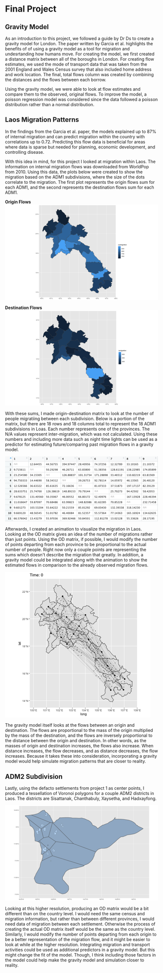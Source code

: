 # Final Project

## Gravity Model
As an introduction to this project, we followed a guide by Dr Ds to create a gravity model for London. 
The paper written by Garcia et al. highlights the benefits of of using a gravity model as a tool for migration and undesrtanding how humans move.
For creating the model, we first created a distance matrix between all of the boroughs in London.
For creating flow estimates, we used the mode of transport data that was taken from the 2001 England and Wales Census survey that also included home address and work location.
The final, total flows column was created by combining the distances and the flows between each borrow.

Using the gravity model, we were able to look at flow estimates and compare them to the observed, original flows. 
To improve the model, a poisson regression model was considered since the data followed a poisson distribution rather than a normal distribution.


## Laos Migration Patterns
In the findings from the Garcia et al. paper, the models explained up to 87% of internal migration and can predict migration within the country with correlations up to 0.72.
Predicting this flow data is beneficial for areas where data is sparse but needed for planning, economic development, and controlling disease.

With this idea in mind, for this project I looked at migration within Laos.
The information on internal migration flows was downloaded from WorldPop from 2010.
Using this data, the plots below were created to show the migration based on the ADM1 subdivisions, where the size of the dots correlate to the migration.
The first plot represents the origin flows sum for each ADM1, and the second represents the destination flows sum for each ADM1.

**Origin Flows**
![](outmigration.png)

**Destination Flows**
![](inmigration.png)

With these sums, I made origin-destination matrix to look at the number of people migratiing between each subdivision. 
Below is a portion of the matrix, but there are 18 rows and 18 columns total to represent the 18 ADM1 subdivisions in Loas.
Each number represents one of the provinces.
The N/A values represent inter-migration, which was not calculated.
Using these numbers and including more data such as night time lights can be used as a predictor for estimating future/comparing past migration flows in a gravity model.

![](odm.png)

Afterwards, I created an animation to visualize the migration in Laos.
Looking at the OD matrix gives an idea of the number of migrations rather than just points.
Using the OD matrix, if possible, I would modify the number of points departing from each province to be proportional to the actual number of people.
Right now only a couple points are representing the sums which doesn't describe the migration that greatly.
In addition, a gravity model could be integrated along with the animation to show the estimated flows in comparison to the already observed migration flows.

![](output.gif)

The gravity model itself looks at the flows between an origin and destination.
The flows are proportional to the mass of the origin multiplied by the mass of the destination, and the flows are inversely proportional to the distance between the origin and destination.
In other words, as the masses of origin and destination increases, the flows also increase.
When distance increases, the flow decreases, and as distance decreases, the flow increases.
Because it takes these into consideration, incorporating a gravity model would help simulate migration patterns that are closer to reality.

## ADM2 Subdivision

Lastly, using the defacto settlements from project 1 as center points, I produced a tessellation of Voronoi polygons for a couple ADM2 districts in Laos.
The districts are Sisattanak, Chanthabuly, Xaysetha, and Hadxayfong.

![](voronoi.png)

Looking at this higher resolution, producing an OD matrix would be a bit different than on the country level.
I would need the same census and migration information, but rather than between different provinces, I would need data of migration between each settlement.
Otherwise the process of creating the actual OD matrix itself would be the same as the country level.
Similarly, I would modify the number of points departing from each origin to be a better representation of the migration flow, and it might be easier to look at while at the higher resolution.
Integrating migration and transport activities could be used as additional predictors in a gravity model.
But this might change the fit of the model.
Though, I think including those factors in the model could help make the gravity model and simulation closer to reality.
